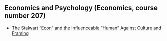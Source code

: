 ## Economics and Psychology (Economics, course number 207)

- [The Stalwart “Econ” and the Influenceable “Human” Against Culture and Framing](/pdf/ECON207_1.pdf)
